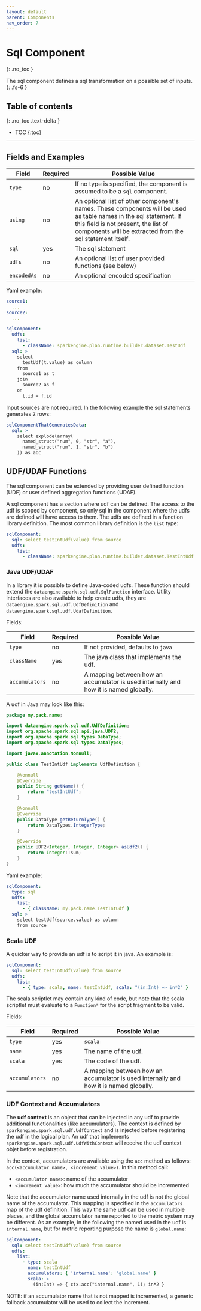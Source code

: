 ```yaml
---
layout: default
parent: Components
nav_order: 7
---
```


# Sql Component
{: .no_toc }

The sql component defines a sql transformation on a possible set of inputs.
{: .fs-6 }

## Table of contents
{: .no_toc .text-delta }

- TOC
{:toc}

---

## Fields and Examples

| Field | Required | Possible Value |
| ----- | -------- | -------------- |
| `type` | no | If no type is specified, the component is assumed to be a `sql` component. |
| `using` | no | An optional list of other component's names. These components will be used as table names in the sql statement. If this field is not present, the list of components will be extracted from the sql statement itself.  |
| `sql` | yes | The sql statement |
| `udfs` | no | An optional list of user provided functions (see below) |
| `encodedAs` | no | An optional encoded specification |

Yaml example:

```yaml
source1:
  ...
source2:
  ...

sqlComponent:
  udfs:
    list:
      - className: sparkengine.plan.runtime.builder.dataset.TestUdf
  sql: >
    select 
      testUdf(t.value) as column 
    from 
      source1 as t 
    join 
      source2 as f 
    on 
      t.id = f.id
```

Input sources are not required. In the following example the sql statements generates 2 rows:

```yaml
sqlComponentThatGeneratesData:
  sql: >
    select explode(array(
      named_struct("num", 0, "str", "a"), 
      named_struct("num", 1, "str", "b")
    )) as abc
```

## UDF/UDAF Functions

The sql component can be extended by providing user defined function (UDF) or user defined aggregation functions (UDAF).

A sql component has a section where udf can be defined.
The access to the udf is scoped by component, so only sql in the component where the udfs are defined will have access to them.
The udfs are defined in a function library definition. The most common library definition is the `list` type:

```yaml
sqlComponent:
  sql: select testIntUdf(value) from source
  udfs:
    list:
      - className: sparkengine.plan.runtime.builder.dataset.TestIntUdf
```

### Java UDF/UDAF

In a library it is possible to define Java-coded udfs.
These function should extend the `dataengine.spark.sql.udf.SqlFunction` interface.
Utility interfaces are also available to help create udfs, they are `dataengine.spark.sql.udf.UdfDefinition` and `dataengine.spark.sql.udf.UdafDefinition`.

Fields:

| Field | Required | Possible Value |
| ----- | -------- | -------------- |
| `type` | no | If not provided, defaults to `java` |
| `className` | yes | The java class that implements the udf. |
| `accumulators` | no | A mapping between how an accumulator is used internally and how it is named globally. |  

A udf in Java may look like this:

```java
package my.pack.name;

import dataengine.spark.sql.udf.UdfDefinition;
import org.apache.spark.sql.api.java.UDF2;
import org.apache.spark.sql.types.DataType;
import org.apache.spark.sql.types.DataTypes;

import javax.annotation.Nonnull;

public class TestIntUdf implements UdfDefinition {

    @Nonnull
    @Override
    public String getName() {
        return "testIntUdf";
    }

    @Nonnull
    @Override
    public DataType getReturnType() {
        return DataTypes.IntegerType;
    }

    @Override
    public UDF2<Integer, Integer, Integer> asUdf2() {
        return Integer::sum;
    }
}
```

Yaml example:

```yaml
sqlComponent:
  type: sql
  udfs:
    list:
      - { className: my.pack.name.TestIntUdf }
  sql: >
    select testUdf(source.value) as column 
    from source
```

### Scala UDF

A quicker way to provide an udf is to script it in java.
An example is:

```yaml
sqlComponent:
  sql: select testIntUdf(value) from source
  udfs:
    list:
      - { type: scala, name: testIntUdf, scala: "(in:Int) => in*2" }
```

The scala scriptlet may contain any kind of code, but note that the scala scriptlet must evaluate to a `Function*` for the script fragment to be valid.  

Fields:

| Field | Required | Possible Value |
| ----- | -------- | -------------- |
| `type` | yes | `scala` |
| `name` | yes | The name of the udf. |
| `scala` | yes | The code of the udf. |
| `accumulators` | no | A mapping between how an accumulator is used internally and how it is named globally. |

### UDF Context and Accumulators

The **udf context** is an object that can be injected in any udf to provide additional functionalities (like accumulators).
The context is defined by `sparkengine.spark.sql.udf.UdfContext` and is injected before registering the udf in the logical plan.
An udf that implements `sparkengine.spark.sql.udf.UdfWithContext` will receive the udf context objet before registration.

In the context, accumulators are available using the `acc` method as follows: `acc(<accumulator name>, <increment value>)`.
In this method call:

* `<accumulator name>`: name of the accumulator
* `<increment value>`: how much the accumulator should be incremented

Note that the accumulator name used internally in the udf is not the global name of the accumulator.
This mapping is specified in the `accumulators` map of the udf definition.
This way the same udf can be used in multiple places, and the global accumulator name reported to  the metric system may be different.
As an example, in the following the named used in the udf is `internal.name`, but for metric reporting purpose the name is `global.name`:

```yaml
sqlComponent:
  sql: select testIntUdf(value) from source
  udfs:
    list:
      - type: scala
        name: testIntUdf
        accumulators: { 'internal.name': 'global.name' }
        scala: >
          (in:Int) => { ctx.acc("internal.name", 1); in*2 }
```

NOTE: if an accumulator name that is not mapped is incremented, a generic fallback accumulator will be used to collect the increment.
